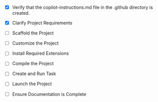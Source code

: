 <!-- Playwright TypeScript Test Automation Framework Instructions -->

- [x] Verify that the copilot-instructions.md file in the .github directory is created.

- [x] Clarify Project Requirements
	<!-- Creating a modern Playwright TypeScript test automation framework with Page Object Model, fixtures, cross-browser testing, CI/CD, reporting, and Docker support -->

- [ ] Scaffold the Project
	<!--
	Create comprehensive project structure with all required directories and configuration files.
	-->

- [ ] Customize the Project
	<!--
	Implement all advanced features including fixtures, page objects, test scenarios, and utilities.
	-->

- [ ] Install Required Extensions
	<!-- No specific extensions required for this framework. -->

- [ ] Compile the Project
	<!--
	Install dependencies and ensure TypeScript compilation works correctly.
	-->

- [ ] Create and Run Task
	<!--
	Set up npm scripts and VS Code tasks for test execution.
	 -->

- [ ] Launch the Project
	<!--
	Execute sample tests to verify framework functionality.
	 -->

- [ ] Ensure Documentation is Complete
	<!--
	Create comprehensive README with usage examples and setup instructions.
	 -->
